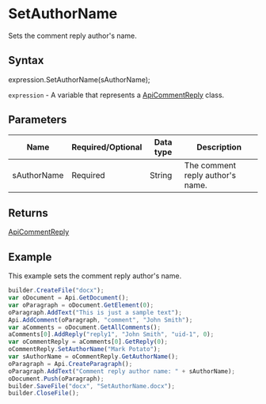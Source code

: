 # SetAuthorName

Sets the comment reply author's name.

## Syntax

expression.SetAuthorName(sAuthorName);

`expression` - A variable that represents a [ApiCommentReply](../ApiCommentReply.md) class.

## Parameters

| **Name** | **Required/Optional** | **Data type** | **Description** |
| ------------- | ------------- | ------------- | ------------- |
| sAuthorName | Required | String | The comment reply author's name. |

## Returns

[ApiCommentReply](../ApiCommentReply.md)

## Example

This example sets the comment reply author's name.

```javascript
builder.CreateFile("docx");
var oDocument = Api.GetDocument();
var oParagraph = oDocument.GetElement(0);
oParagraph.AddText("This is just a sample text");
Api.AddComment(oParagraph, "comment", "John Smith");
var aComments = oDocument.GetAllComments();
aComments[0].AddReply("reply1", "John Smith", "uid-1", 0);
var oCommentReply = aComments[0].GetReply(0);
oCommentReply.SetAuthorName("Mark Potato");
var sAuthorName = oCommentReply.GetAuthorName();
oParagraph = Api.CreateParagraph();
oParagraph.AddText("Comment reply author name: " + sAuthorName);
oDocument.Push(oParagraph);
builder.SaveFile("docx", "SetAuthorName.docx");
builder.CloseFile();
```